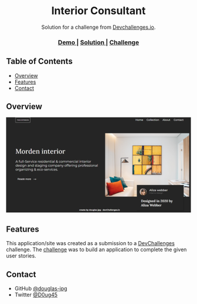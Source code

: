 <h1 align="center">Interior Consultant</h1>

<div align="center">
   Solution for a challenge from  <a href="http://devchallenges.io" target="_blank">Devchallenges.io</a>.
</div>

<div align="center">
  <h3>
    <a href="https://douglas-jpg.github.io/Interior-consultant-master/">
      Demo
    </a>
    <span> | </span>
    <a href="https://devchallenges.io/solutions/86WHQZ9r4BmyeXJCYAmt">
      Solution
    </a>
    <span> | </span>
    <a href="https://devchallenges.io/challenges/Jymh2b2FyebRTUljkNcb">
      Challenge
    </a>
  </h3>
</div>


## Table of Contents

- [Overview](#overview)
- [Features](#features)
- [Contact](#contact)


## Overview

![screenshot](img/print.png)

## Features

This application/site was created as a submission to a [DevChallenges](https://devchallenges.io/challenges) challenge. The [challenge](https://devchallenges.io/challenges/wBunSb7FPrIepJZAg0sY) was to build an application to complete the given user stories.

## Contact

- GitHub [@douglas-jpg](https://github.com/douglas-jpg)
- Twitter [@D0ug45](https://https://twitter.com/D0ug45)
